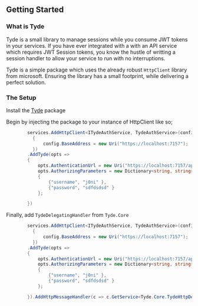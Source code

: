 ## Getting Started
### What is Tyde
Tyde is a small library to manage sessions while you consume JWT tokens in your services. If you have ever integrated with a with an API service which requires JWT Session tokens, you know the hustle of writting a session handler to allow your service to run with no interruptions. 

Tyde is a simple package which uses the already robust `HttpClient` library from microsoft. Ensuring the library has a small footprint, while delivering a perfect solution.

### The Setup
Install the [Tyde]() package

Begin by injecting the package to your instance of HttpClient like so;
```csharp
        services.AddHttpClient<ITydeAuthService, TydeAuthService>(config =>
          {
              config.BaseAddress = new Uri("https://localhost:7157");
          })
        .AddTyde(opts =>
        {
            opts.AuthenticationUrl = new Uri("https://localhost:7157/api/AuthAPI/SignIn");
            opts.AuthorizingParameters = new Dictionary<string, string>()
            {
                {"username", "j0ni" },
                {"password", "sdfdsdsd" }
            };

        })
```

Finally, add `TydeDelegatingHandler` from `Tyde.Core`
```csharp
        services.AddHttpClient<ITydeAuthService, TydeAuthService>(config =>
          {
              config.BaseAddress = new Uri("https://localhost:7157");
          })
        .AddTyde(opts =>
        {
            opts.AuthenticationUrl = new Uri("https://localhost:7157/api/AuthAPI/SignIn");
            opts.AuthorizingParameters = new Dictionary<string, string>()
            {
                {"username", "j0ni" },
                {"password", "sdfdsdsd" }
            };

        }).AddHttpMessageHandler(c => c.GetService<Tyde.Core.TydeHttpDelegatingHandler>()); //mandatory
```

